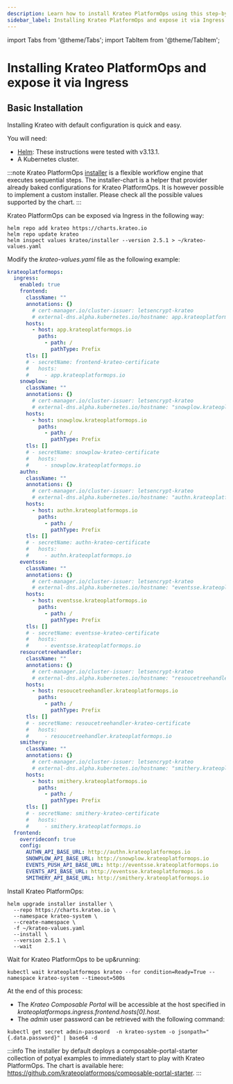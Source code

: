 ```yaml
---
description: Learn how to install Krateo PlatformOps using this step-by-step guide
sidebar_label: Installing Krateo PlatformOps and expose it via Ingress
---
```


import Tabs from '@theme/Tabs';
import TabItem from '@theme/TabItem';

# Installing Krateo PlatformOps and expose it via Ingress

## Basic Installation

Installing Krateo with default configuration is quick and easy.

You will need:

* [Helm](https://helm.sh/docs/): These instructions were tested with v3.13.1.
* A Kubernetes cluster.

:::note
Krateo PlatformOps [installer](https://github.com/krateoplatformops/installer-chart) is a flexible workflow engine that executes sequential steps. The installer-chart is a helper that provider already baked configurations for Krateo PlatformOps. It is however possible to implement a custom installer. Please check all the possible values supported by the chart.
:::

<Tabs groupId="kubernetes-version">
<TabItem value="ingress" label="ingress">

Krateo PlatformOps can be exposed via Ingress in the following way:

```shell
helm repo add krateo https://charts.krateo.io
helm repo update krateo
helm inspect values krateo/installer --version 2.5.1 > ~/krateo-values.yaml
```

Modify the *krateo-values.yaml* file as the following example:

```yaml
krateoplatformops:
  ingress:
    enabled: true
    frontend:
      className: ""
      annotations: {}
        # cert-manager.io/cluster-issuer: letsencrypt-krateo
        # external-dns.alpha.kubernetes.io/hostname: app.krateoplatformops.io
      hosts:
        - host: app.krateoplatformops.io
          paths:
            - path: /
              pathType: Prefix
      tls: []
      # - secretName: frontend-krateo-certificate
      #   hosts:
      #     - app.krateoplatformops.io
    snowplow:
      className: ""
      annotations: {}
        # cert-manager.io/cluster-issuer: letsencrypt-krateo
        # external-dns.alpha.kubernetes.io/hostname: "snowplow.krateoplatformops.io"
      hosts:
        - host: snowplow.krateoplatformops.io
          paths:
            - path: /
              pathType: Prefix
      tls: []
      # - secretName: snowplow-krateo-certificate
      #   hosts:
      #     - snowplow.krateoplatformops.io
    authn:
      className: ""
      annotations: {}
        # cert-manager.io/cluster-issuer: letsencrypt-krateo
        # external-dns.alpha.kubernetes.io/hostname: "authn.krateoplatformops.io"
      hosts:
        - host: authn.krateoplatformops.io
          paths:
            - path: /
              pathType: Prefix
      tls: []
      # - secretName: authn-krateo-certificate
      #   hosts:
      #     - authn.krateoplatformops.io
    eventsse:
      className: ""
      annotations: {}
        # cert-manager.io/cluster-issuer: letsencrypt-krateo
        # external-dns.alpha.kubernetes.io/hostname: "eventsse.krateoplatformops.io"
      hosts:
        - host: eventsse.krateoplatformops.io
          paths:
            - path: /
              pathType: Prefix
      tls: []
      # - secretName: eventsse-krateo-certificate
      #   hosts:
      #     - eventsse.krateoplatformops.io
    resourcetreehandler:
      className: ""
      annotations: {}
        # cert-manager.io/cluster-issuer: letsencrypt-krateo
        # external-dns.alpha.kubernetes.io/hostname: "resoucetreehandler.krateoplatformops.io"
      hosts:
        - host: resoucetreehandler.krateoplatformops.io
          paths:
            - path: /
              pathType: Prefix
      tls: []
      # - secretName: resoucetreehandler-krateo-certificate
      #   hosts:
      #     - resoucetreehandler.krateoplatformops.io
    smithery:
      className: ""
      annotations: {}
        # cert-manager.io/cluster-issuer: letsencrypt-krateo
        # external-dns.alpha.kubernetes.io/hostname: "smithery.krateoplatformops.io"
      hosts:
        - host: smithery.krateoplatformops.io
          paths:
            - path: /
              pathType: Prefix
      tls: []
      # - secretName: smithery-krateo-certificate
      #   hosts:
      #     - smithery.krateoplatformops.io
  frontend:
    overrideconf: true
    config:
      AUTHN_API_BASE_URL: http://authn.krateoplatformops.io
      SNOWPLOW_API_BASE_URL: http://snowplow.krateoplatformops.io
      EVENTS_PUSH_API_BASE_URL: http://eventsse.krateoplatformops.io
      EVENTS_API_BASE_URL: http://eventsse.krateoplatformops.io
      SMITHERY_API_BASE_URL: http://smithery.krateoplatformops.io
```

Install Krateo PlatformOps:

```shell
helm upgrade installer installer \
  --repo https://charts.krateo.io \
  --namespace krateo-system \
  --create-namespace \
  -f ~/krateo-values.yaml
  --install \
  --version 2.5.1 \
  --wait
```

Wait for Krateo PlatformOps to be up&running:
```shell
kubectl wait krateoplatformops krateo --for condition=Ready=True --namespace krateo-system --timeout=500s
```

At the end of this process:

* The *Krateo Composable Portal* will be accessible at the host specified in *krateoplatformops.ingress.frontend.hosts[0].host*.
* The *admin* user password can be retrieved with the following command:
```shell
kubectl get secret admin-password  -n krateo-system -o jsonpath="{.data.password}" | base64 -d
```

</TabItem>
</Tabs>

:::info
The installer by default deploys a composable-portal-starter collection of potyal examples to immediately start to play with Krateo PlatformOps. The chart is available here: https://github.com/krateoplatformops/composable-portal-starter.
:::